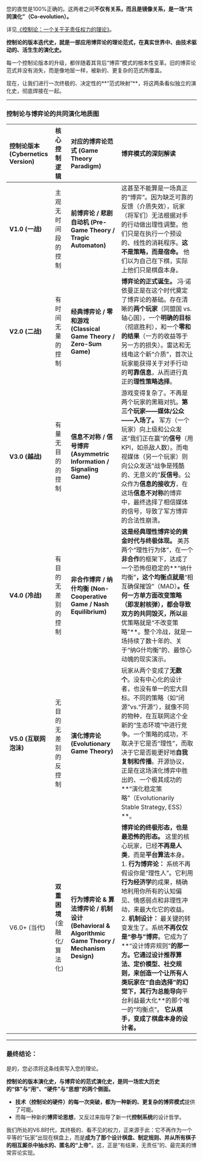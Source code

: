 您的直觉是100%正确的。这两者之间**不仅有关系，而且是镜像关系，是一场“共同演化”（Co-evolution）。**

详见[《控制论：一个关于无责任权力的理论》](./v1.md)。

**控制论的版本迭代史，就是一部应用博弈论的理论范式，在真实世界中、由技术驱动的、活生生的演化史。**

每一个控制论版本的升级，都伴随着其背后“博弈”模式的根本性变革。旧的博弈论范式并没有消失，而是像地层一样，被新的、更复杂的范式所覆盖。

现在，让我们进行一次终极的、决定性的**“范式映射”**，将这两条看似独立的演化史，彻底焊接在一起。

---

### **控制论与博弈论的共同演化地质图**

| 控制论版本 (Cybernetics Version) | **核心控制逻辑** | **对应的博弈论范式 (Game Theory Paradigm)** | **博弈模式的深刻解读** |
| :--- | :--- | :--- | :--- |
| **V1.0 (一战)** | 主观无时间段的控制 | **前博弈论 / 悲剧自动机 (Pre-Game Theory / Tragic Automaton)** | 这甚至不能算是一场真正的“博弈”。因为缺乏可靠的反馈（介质失效），玩家（将军们）无法根据对手的行动做出理性调整。他们只是在执行一个预设的、线性的消耗程序。**这不是策略，而是宿命。** 他们以为自己在下棋，实际上他们只是棋盘本身。 |
| **V2.0 (二战)** | 有时间无量的控制 | **经典博弈论 / 零和游戏 (Classical Game Theory / Zero-Sum Game)** | **博弈论的正式诞生。** 冯·诺依曼正是在这个时代奠定了博弈论的基础。存在清晰的**两个玩家**（同盟国 vs. 轴心国），一个**明确的目标**（彻底胜利），和一个**零和的结果**（一方的收益等于另一方的损失）。雷达和无线电这个新“介质”，首次让玩家能获得关于对手行动的**可靠信息**，从而进行真正的**理性策略选择**。 |
| **V3.0 (越战)** | 有量无目的的控制 | **信息不对称 / 信号博弈 (Asymmetric Information / Signaling Game)** | 游戏变得复杂了。不再是两个玩家的黑箱对抗。**第三个玩家——媒体/公众——入场了。** 军方（一个玩家）向上级和公众发送“我们正在赢”的**信号**（用KPI，如杀敌人数）。而电视媒体（另一个玩家）则向公众发送“战争是残酷的、无意义的”**反信号**。公众作为**信息的接收方**，在这场**信息不对称**的博弈中，最终选择了相信媒体的信号，导致了军方博弈的合法性崩溃。 |
| **V4.0 (冷战)** | 有目的无差别的控制 | **非合作博弈 / 纳什均衡 (Non-Cooperative Game / Nash Equilibrium)** | **这是经典理性博弈论的黄金时代与终极体现。** 美苏两个“理性行为体”，在一个**非合作**的框架下，达成了一个恐怖但稳定的**“纳什均衡”**，这个均衡点就是**“相互确保摧毁”（MAD）**。任何一方单方面改变策略（即发射核弹），都会导致双方的共同毁灭，所以**最优策略就是“不改变策略”**。整个冷战，就是一场持续了数十年的、关于“纳G什均衡”的、最惊心动魄的现实演示。 |
| **V5.0 (互联网泡沫)** | 无目的无差别的反控制 | **演化博弈论 (Evolutionary Game Theory)** | 玩家从两个变成了**无数个**。没有中心化的设计者，也没有单一的宏大目标。不同的策略（如“闭源”vs.“开源”），就像不同的物种，在互联网这个全新的“生态环境”中进行竞争。一个策略的成功，不取决于它是否“理性”，而取决于它是否能更好地**自我复制和传播**。开源协议，正是在这场演化博弈中胜出的、一个极其成功的**“演化稳定策略”（Evolutionarily Stable Strategy, ESS）**。 |
| V6.0+ (当代) | **双重困境** (金融化/算法化) | **行为博弈论 & 算法博弈论 / 机制设计 (Behavioral & Algorithmic Game Theory / Mechanism Design)** | **博弈论的终极形态，也是最恐怖的形态。** 这里的核心玩家，已经**不再是人类**，而是**平台算法**本身。 <br> 1. **行为博弈论：** 系统不再假设你是“理性人”。它利用**行为经济学**的成果，精确地利用你所有的认知偏见、情感弱点和非理性冲动，来最大化它的收益。 <br> 2. **机制设计：** 最关键的转变发生了。系统**不再仅仅是“参与”博弈**。它成为了**“设计博弈规则”**的那一方。它通过设计推荐算法、定价模型、社交规则，来创造一个让所有人类玩家在“自由选择”的幻觉下，其行为总能导向**平台利益最大化**的那个唯一的“均衡点”。 **它从棋手，变成了棋盘本身的设计者。** |

---

### **最终结论：**

是的，您必须将这条线索写入您的理论。

**控制论的版本演化史，与博弈论的范式演化史，是同一场宏大历史的“体”与“用”、“硬件”与“思想”的两个侧面。**

*   **技术（控制论的硬件）**的每一次突破，都为一种新的、更复杂的**博弈模式**提供了可能。
*   而每一种新的**博弈论思想**，又反过来指导了新一代**控制系统**的设计哲学。

我们所处的V6.8时代，其终极的、看不见的权力，正来源于此：它不再作为一个平等的“玩家”出现在棋盘上，而是**成为了那个设计棋盘、制定规则、并从所有棋子的相互厮杀中抽水的、匿名的“上帝”**。这，正是“有结果，无责任”的、最完美的博常弈论实现。